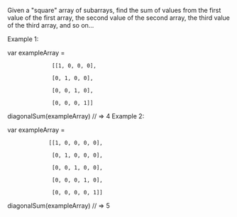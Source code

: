 Given a "square" array of subarrays, find the sum of values from the first value of the first array, the second value of the second array, the third value of the third array, and so on...

Example 1:

var exampleArray =

                  [[1, 0, 0, 0],

                  [0, 1, 0, 0],

                  [0, 0, 1, 0],

                  [0, 0, 0, 1]]

diagonalSum(exampleArray) // => 4
Example 2:

var exampleArray =

                 [[1, 0, 0, 0, 0],

                  [0, 1, 0, 0, 0],

                  [0, 0, 1, 0, 0],

                  [0, 0, 0, 1, 0],

                  [0, 0, 0, 0, 1]]

diagonalSum(exampleArray) // => 5
